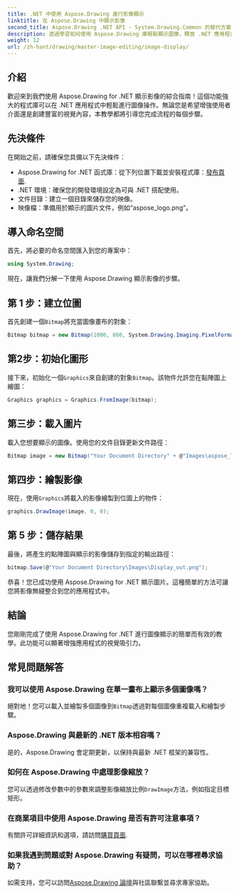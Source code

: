 ```yaml
---
title: .NET 中使用 Aspose.Drawing 進行影像顯示
linktitle: 在 Aspose.Drawing 中顯示影像
second_title: Aspose.Drawing .NET API - System.Drawing.Common 的替代方案
description: 透過學習如何使用 Aspose.Drawing 庫輕鬆顯示圖像，釋放 .NET 應用程式的潛力。這個綜合教程提供了清晰的逐步指南。
weight: 12
url: /zh-hant/drawing/master-image-editing/image-display/
---
```

## 介紹

歡迎來到我們使用 Aspose.Drawing for .NET 顯示影像的綜合指南！這個功能強大的程式庫可以在 .NET 應用程式中輕鬆進行圖像操作。無論您是希望增強使用者介面還是創建豐富的視覺內容，本教學都將引導您完成流程的每個步驟。

## 先決條件

在開始之前，請確保您具備以下先決條件：

-  Aspose.Drawing for .NET 函式庫：從下列位置下載並安裝程式庫：[發布頁面](https://releases.aspose.com/drawing/net/).
- .NET 環境：確保您的開發環境設定為可與 .NET 搭配使用。
- 文件目錄：建立一個目錄來儲存您的映像。
- 映像檔：準備用於顯示的圖片文件，例如“aspose_logo.png”。

## 導入命名空間

首先，將必要的命名空間匯入到您的專案中：

```csharp
using System.Drawing;
```

現在，讓我們分解一下使用 Aspose.Drawing 顯示影像的步驟。

## 第 1 步：建立位圖

首先創建一個`Bitmap`將充當圖像畫布的對象：

```csharp
Bitmap bitmap = new Bitmap(1000, 800, System.Drawing.Imaging.PixelFormat.Format32bppPArgb);
```

## 第2步：初始化圖形

接下來，初始化一個`Graphics`來自創建的對象`Bitmap`。該物件允許您在點陣圖上繪圖：

```csharp
Graphics graphics = Graphics.FromImage(bitmap);
```

## 第三步：載入圖片

載入您想要顯示的圖像。使用您的文件目錄更新文件路徑：

```csharp
Bitmap image = new Bitmap("Your Document Directory" + @"Images\aspose_logo.png");
```

## 第四步：繪製影像

現在，使用`Graphics`將載入的影像繪製到位圖上的物件：

```csharp
graphics.DrawImage(image, 0, 0);
```

## 第 5 步：儲存結果

最後，將產生的點陣圖與顯示的影像儲存到指定的輸出路徑：

```csharp
bitmap.Save(@"Your Document Directory\Images\Display_out.png");
```

恭喜！您已成功使用 Aspose.Drawing for .NET 顯示圖片。這種簡單的方法可讓您將影像無縫整合到您的應用程式中。

## 結論

您剛剛完成了使用 Aspose.Drawing for .NET 進行圖像顯示的簡單而有效的教學。此功能可以顯著增強應用程式的視覺吸引力。

## 常見問題解答

### 我可以使用 Aspose.Drawing 在單一畫布上顯示多個圖像嗎？

絕對地！您可以載入並繪製多個圖像到`Bitmap`透過對每個圖像重複載入和繪製步驟。

### Aspose.Drawing 與最新的 .NET 版本相容嗎？

是的，Aspose.Drawing 會定期更新，以保持與最新 .NET 框架的兼容性。

### 如何在 Aspose.Drawing 中處理影像縮放？

您可以透過修改參數中的參數來調整影像縮放比例`DrawImage`方法，例如指定目標矩形。

### 在商業項目中使用 Aspose.Drawing 是否有許可注意事項？

有關許可詳細資訊和選項，請訪問[購買頁面](https://purchase.conholdate.com/buy).

### 如果我遇到問題或對 Aspose.Drawing 有疑問，可以在哪裡尋求協助？

如需支持，您可以訪問[Aspose.Drawing 論壇](https://forum.aspose.com/c/diagram/17)與社區聯繫並尋求專家協助。